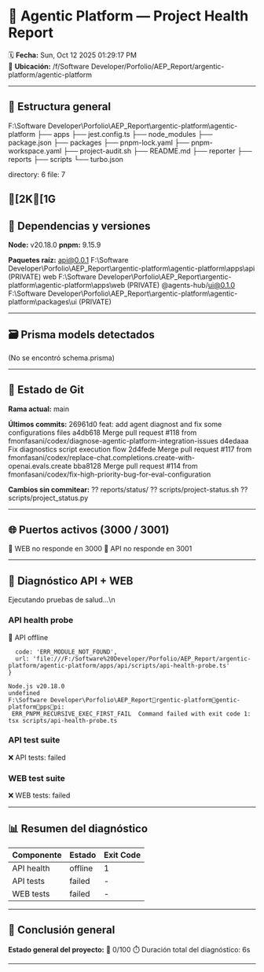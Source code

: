 # 🧠 Agentic Platform — Project Health Report

🗓️ **Fecha:** Sun, Oct 12 2025  01:29:17 PM  
📂 **Ubicación:** /f/Software Developer/Porfolio/AEP_Report/argentic-platform/agentic-platform

---

## 📁 Estructura general


F:\Software Developer\Porfolio\AEP_Report\argentic-platform\agentic-platform
├── apps
├── jest.config.ts
├── node_modules
├── package.json
├── packages
├── pnpm-lock.yaml
├── pnpm-workspace.yaml
├── project-audit.sh
├── README.md
├── reporter
├── reports
├── scripts
└── turbo.json

directory: 6 file: 7



[2K[1G
---


## 🧩 Dependencias y versiones

**Node:** v20.18.0
**pnpm:** 9.15.9

**Paquetes raíz:**
api@0.0.1 F:\Software Developer\Porfolio\AEP_Report\argentic-platform\agentic-platform\apps\api (PRIVATE)
web F:\Software Developer\Porfolio\AEP_Report\argentic-platform\agentic-platform\apps\web (PRIVATE)
@agents-hub/ui@0.1.0 F:\Software Developer\Porfolio\AEP_Report\argentic-platform\agentic-platform\packages\ui (PRIVATE)

---


## 🗃️ Prisma models detectados

(No se encontró schema.prisma)

---


## 🧭 Estado de Git

**Rama actual:** main

**Últimos commits:**
26961d0 feat: add agent diagnost and fix some configurations files
a4db618 Merge pull request #118 from fmonfasani/codex/diagnose-agentic-platform-integration-issues
d4edaaa Fix diagnostics script execution flow
2d4fede Merge pull request #117 from fmonfasani/codex/replace-chat.completions.create-with-openai.evals.create
bba8128 Merge pull request #114 from fmonfasani/codex/fix-high-priority-bug-for-eval-configuration

**Cambios sin commitear:**
?? reports/status/
?? scripts/project-status.sh
?? scripts/project_status.py

---


## 🌐 Puertos activos (3000 / 3001)

🚫 WEB no responde en 3000
🚫 API no responde en 3001

---


## 🧪 Diagnóstico API + WEB

Ejecutando pruebas de salud...\n
### API health probe
🚫 API offline

```
  code: 'ERR_MODULE_NOT_FOUND',
  url: 'file:///F:/Software%20Developer/Porfolio/AEP_Report/argentic-platform/agentic-platform/apps/api/scripts/api-health-probe.ts'
}

Node.js v20.18.0
undefined
F:\Software Developer\Porfolio\AEP_Reportrgentic-platformgentic-platformppspi:
 ERR_PNPM_RECURSIVE_EXEC_FIRST_FAIL  Command failed with exit code 1: tsx scripts/api-health-probe.ts
```

### API test suite
❌ API tests: failed
### WEB test suite
❌ WEB tests: failed

---

## 📊 Resumen del diagnóstico
| Componente | Estado | Exit Code |
|-------------|---------|-----------|
| API health | offline | 1 |
| API tests | failed | - |
| WEB tests | failed | - |

---


## 🧾 Conclusión general

**Estado general del proyecto:** 🔴  0/100
⏱️ Duración total del diagnóstico: 6s

---

